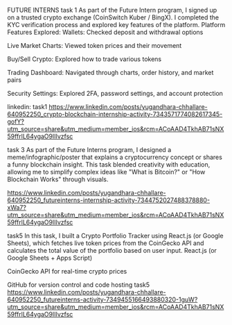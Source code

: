 FUTURE INTERNS
task 1
As part of the Future Intern program, I signed up on a trusted crypto exchange (CoinSwitch Kuber / BingX). I completed the KYC verification process and explored key features of the platform.
 Platform Features Explored:
Wallets: Checked deposit and withdrawal options

Live Market Charts: Viewed token prices and their movement

Buy/Sell Crypto: Explored how to trade various tokens

Trading Dashboard: Navigated through charts, order history, and market pairs

Security Settings: Explored 2FA, password settings, and account protection

 
 linkedin:  task1
 https://www.linkedin.com/posts/yugandhara-chhallare-640952250_crypto-blockchain-internship-activity-7343571774082617345-gofY?utm_source=share&utm_medium=member_ios&rcm=ACoAAD4TkhAB71sNX59ffrlL64ygaO9lIIvzfsc

 task 3
As part of the Future Interns program, I designed a meme/infographic/poster that explains a cryptocurrency concept or shares a funny blockchain insight. This task blended creativity with education, allowing me to simplify complex ideas like "What is Bitcoin?" or "How Blockchain Works" through visuals.

https://www.linkedin.com/posts/yugandhara-chhallare-640952250_futureinterns-internship-activity-7344752027488378880-xWa7?utm_source=share&utm_medium=member_ios&rcm=ACoAAD4TkhAB71sNX59ffrlL64ygaO9lIIvzfsc

 task5
In this task, I built a Crypto Portfolio Tracker using React.js (or Google Sheets), which fetches live token prices from the CoinGecko API and calculates the total value of the portfolio based on user input.
React.js (or Google Sheets + Apps Script)

CoinGecko API for real-time crypto prices

GitHub for version control and code hosting
task5
 https://www.linkedin.com/posts/yugandhara-chhallare-640952250_futureinterns-activity-7349455166493880320-1guW?utm_source=share&utm_medium=member_ios&rcm=ACoAAD4TkhAB71sNX59ffrlL64ygaO9lIIvzfsc
